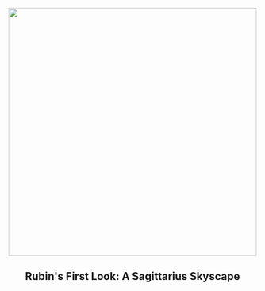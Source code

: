 
<p align="center"><img src="https://apod.nasa.gov/apod/image/2506/SagittariusTrip_Rubin1100.png" width="500" height="500"></p>
<h2 align="center"> Rubin's First Look: A Sagittarius Skyscape </h2>
